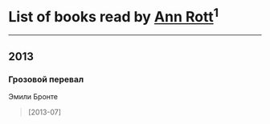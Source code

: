 # List of books read by [Ann Rott](https://plus.google.com/108774233915925319546)<sup>1</sup>
---

## 2013

### Грозовой перевал
Эмили Бронте
> [2013-07] 




